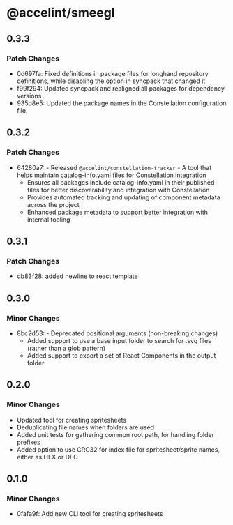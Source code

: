 # @accelint/smeegl

## 0.3.3

### Patch Changes

- 0d697fa: Fixed definitions in package files for longhand repository definitions, while disabling the option in syncpack that changed it.
- f99f294: Updated syncpack and realigned all packages for dependency versions
- 935b8e5: Updated the package names in the Constellation configuration file.

## 0.3.2

### Patch Changes

- 64280a7: - Released `@accelint/constellation-tracker` - A tool that helps maintain catalog-info.yaml files for Constellation integration
  - Ensures all packages include catalog-info.yaml in their published files for better discoverability and integration with Constellation
  - Provides automated tracking and updating of component metadata across the project
  - Enhanced package metadata to support better integration with internal tooling

## 0.3.1

### Patch Changes

- db83f28: added newline to react template

## 0.3.0

### Minor Changes

- 8bc2d53: - Deprecated positional arguments (non-breaking changes)
  - Added support to use a base input folder to search for .svg files (rather than a glob pattern)
  - Added support to export a set of React Components in the output folder

## 0.2.0

### Minor Changes

- Updated tool for creating spritesheets
- Deduplicating file names when folders are used
- Added unit tests for gathering common root path, for handling folder prefixes
- Added option to use CRC32 for index file for spritesheet/sprite names, either as HEX or DEC

## 0.1.0

### Minor Changes

- 0fafa9f: Add new CLI tool for creating spritesheets
